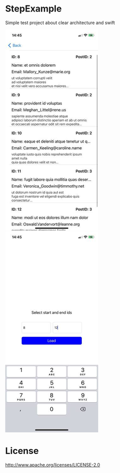 # StepExample

Simple test project about clear architecture and swift

![alt text](https://github.com/Icar05/StepExample/blob/main/2022-02-01%2017.56.37.jpg)
![alt text](https://github.com/Icar05/StepExample/blob/main/2022-02-01%2017.56.42.jpg)


# License

http://www.apache.org/licenses/LICENSE-2.0

